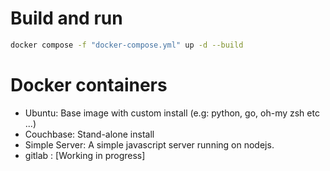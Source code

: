 # Build and run
```bash
docker compose -f "docker-compose.yml" up -d --build 
```

# Docker containers
 - Ubuntu: Base image with custom install (e.g: python, go, oh-my zsh etc ...)
 - Couchbase: Stand-alone install
 - Simple Server: A simple javascript server running on nodejs.
 - gitlab : [Working in progress]


